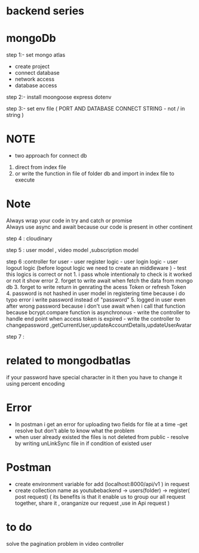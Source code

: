 # backend series

# mongoDb
step 1:- set mongo atlas 
- create project 
- connect database
- network access 
- database access

step 2:- install moongoose express dotenv 

step 3:- set env file ( PORT AND DATABASE CONNECT STRING - not / in string )
 
# NOTE
  - two approach for connect db
   1. direct from index file 
   2. or write the function in  file of folder db and import in index file to execute 

# Note
   Always wrap your code in try and catch or promise    
   Always use async and await because our code is present in other continent


step 4 : cloudinary

step 5 : user model , video model ,subscription model

step 6 :controller for user - user register logic
                            - user login logic 
                            - user logout logic (before logout logic we need to create an middleware )
                            - test this logics is correct or not 
                               1. i pass whole intentionaly to check is it worked or not it show error
                               2. forget to write await when fetch the data from mongo db 
                               3. forget to write return in genrating the acess Token or refresh Token  
                               4. password is not hashed in user model in registering time because i do typo error i write password instead of "password"
                               5. logged in user even after wrong password because i don't use await when i call that function because bcrypt.compare function is asynchronous 
                           - write the controller to handle end point when access token is expired 
                           - write  the controller to changepassword ,getCurrentUser,updateAccountDetails,updateUserAvatar


step 7 : 


# related to mongodbatlas 
  if your password have special character in it then you have to change it using percent encoding 





# Error
- In postman i get an error for uploading two fields for file at a time -get resolve but don't able to know what the problem
- when user already existed the files is not deleted from public - resolve by writing unLinkSync file in if condition of existed user 


# Postman
- create environment variable for add (localhost:8000/api/v1 ) in request 
- create collection name as youtubebackend -> users(folder) -> register( post request) ( its benefits is that it enable us to group our all request together, share it , oranganize our request ,use in Api request )


# to do 
 solve the pagination problem in video controller 